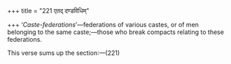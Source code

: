 +++
title = "221 एतद् दण्डविधिम्"

+++
‘*Caste-federations*’—federations of various castes, or of men belonging
to the same caste;—those who break compacts relating to these
federations.

This verse sums up the section:—(221)


